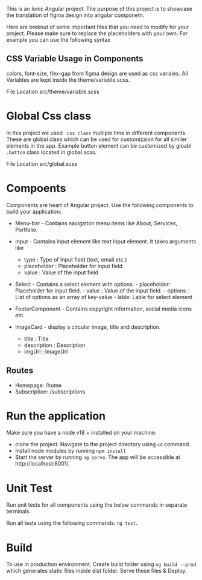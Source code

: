 This is an Ionic Angular project. The purpose of this project is to showcase the translation of figma design into angular componetn.

Here are brekout of some important files that you need to modify for your project. Please make sure to replace the placeholders with your own. For example you can use the following syntax

## CSS Variable Usage in Components

colors, font-size, flex-gap from figma design are used as css variales. All Variables are kept inside the theme/variable.scss.

File Location src/theme/variable.scss

# Global Css class

In this project we used ` css class` mutliple time in different components. These are global class which can be used for customizaion for all similer elements in the app. Example button element can be customized by gloabl `.button` class located in global.scss.

File Location src/global.scss

# Compoents

Components are heart of Angular project. Use the following components to build your application:

- Menu-bar - Contains navigation menu items like About, Services, Portfolio.

- Input - Contains input element like text input element. It takes arguments like

  - type : Type of Input field (text, email etc.)
  - placeholder : Placeholder for input field
  - value : Value of the input field

- Select - Contains a select element with options. - placeholder: Placeholder for input field. - value : Value of the input field. - options : List of options as an array of key-value - lable: Lable for select element
- FooterComponent - Contains copyright information, social media icons etc.

- ImageCard - display a circular image, title and description.
  - title : Title
  - description : Description
  - imgUrl : ImageUrl

## Routes

- Homepage: /home
- Subscription: /subscriptions

# Run the application

Make sure you have a node v18 + installed on your machine.

- clone the project. Navigate to the project directory using `cd` command.
- Install node modules by running `npm install`
- Start the server by running `ng serve`. The app will be accessible at http://localhost:8001/.

# Unit Test

Run unit tests for all components using the below commands in separate terminals.

Run all tests using the following commands: `ng test`.

# Build

To use in production environment. Create build folder using `ng build --prod` which generates static files inside dist folder. Serve these files & Deploy.
